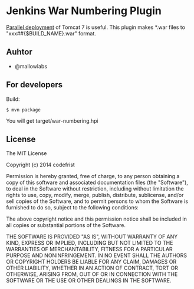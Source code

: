 Jenkins War Numbering Plugin
=======================================

[Parallel deployment](http://tomcat.apache.org/tomcat-7.0-doc/config/context.html#Parallel_deployment) of Tomcat 7 is useful.
This plugin makes \*.war files to "xxx##{$BUILD\_NAME}.war" format.

Auhtor
---------------
* @mallowlabs

For developers
---------------
Build:

    $ mvn package

You will get target/war-numbering.hpi

License
---------------
The MIT License

Copyright (c) 2014 codefrist

Permission is hereby granted, free of charge, to any person obtaining a copy
of this software and associated documentation files (the "Software"), to deal
in the Software without restriction, including without limitation the rights
to use, copy, modify, merge, publish, distribute, sublicense, and/or sell
copies of the Software, and to permit persons to whom the Software is
furnished to do so, subject to the following conditions:

The above copyright notice and this permission notice shall be included in
all copies or substantial portions of the Software.

THE SOFTWARE IS PROVIDED "AS IS", WITHOUT WARRANTY OF ANY KIND, EXPRESS OR
IMPLIED, INCLUDING BUT NOT LIMITED TO THE WARRANTIES OF MERCHANTABILITY,
FITNESS FOR A PARTICULAR PURPOSE AND NONINFRINGEMENT. IN NO EVENT SHALL THE
AUTHORS OR COPYRIGHT HOLDERS BE LIABLE FOR ANY CLAIM, DAMAGES OR OTHER
LIABILITY, WHETHER IN AN ACTION OF CONTRACT, TORT OR OTHERWISE, ARISING FROM,
OUT OF OR IN CONNECTION WITH THE SOFTWARE OR THE USE OR OTHER DEALINGS IN
THE SOFTWARE.

